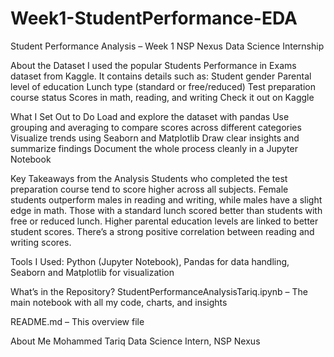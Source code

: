 # Week1-StudentPerformance-EDA
 Student Performance Analysis – Week 1
NSP Nexus Data Science Internship

About the Dataset
I used the popular Students Performance in Exams dataset from Kaggle. It contains details such as:
Student gender
Parental level of education
Lunch type (standard or free/reduced)
Test preparation course status
Scores in math, reading, and writing
Check it out on Kaggle

What I Set Out to Do
Load and explore the dataset with pandas
Use grouping and averaging to compare scores across different categories
Visualize trends using Seaborn and Matplotlib
Draw clear insights and summarize findings
Document the whole process cleanly in a Jupyter Notebook

Key Takeaways from the Analysis
Students who completed the test preparation course tend to score higher across all subjects.
Female students outperform males in reading and writing, while males have a slight edge in math.
Those with a standard lunch scored better than students with free or reduced lunch.
Higher parental education levels are linked to better student scores.
There’s a strong positive correlation between reading and writing scores.

Tools I Used:
Python (Jupyter Notebook), 
Pandas for data handling,
Seaborn and Matplotlib for visualization

What’s in the Repository?
StudentPerformanceAnalysisTariq.ipynb – The main notebook with all my code, charts, and insights

README.md – This overview file

About Me
Mohammed Tariq
Data Science Intern, NSP Nexus
